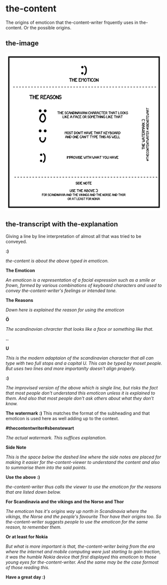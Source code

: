 # the-content

The origins of emoticon that the-content-writer frquently uses in the-content. Or the possible origins.

## the-image

![alt text](https://raw.githubusercontent.com/sbenstewart/the-content-writer/master/the-content/_%29/_%29.png)

## the-transcript with the-explanation

Giving a line by line interpretation of almost all that was tried to be conveyed.

**:)**

_the-content is about the above typed in emoticon._

**The Emoticon**

_An emoticon is a representation of a facial expression such as a smile or frown, formed by various combinations of keyboard characters and used to convey the-content-writer's feelings or intended tone._

**The Reasons**

_Down here is explained the reason for using the emoticon_

**Ö**

_The scandinavian chrarcter that looks like a face or something like that._

**..**

**U**

_This is the modern adaptaion of the scandinavian character that all can type with two full stops and a capital U. This can be typed by moset people. But uses two lines and more importanlty doesn't align properly._

**:)**

_The improvised version of the above which is single line, but risks the fact that most people don't understand this emoticon unless it is explained to them. And also that most people don't ask others about what they don't know._

**The watermark :)**
This matches the format of the subheading and that emoticon is used here as well adding up to the context.

**#thecontentwriter#sbenstewart**

_The actual watermark. This suffices explanation._

**Side Note**

_This is the space below the dashed line where the side notes are placed for making it easier for the-content-viewer to understand the content and also to summarise them into the said points._

**Use the above :)**

_the-content-writer thus calls the viewer to use the emoticon for the reasons that are listed down below._

**For Scandinavia and the vikings and the Norse and Thor**

_The emoticon has it's origins way up north in Scandinavia where the vikings, the Norse and the people's favourite Thor have their origins too. So the-content-writer suggests people to use the emoticon for the same reason, to remember them._

**Or at least for Nokia**

_But what is more important is that, the-content-writer being from the era where the internet and mobile computing were just starting to gain traction, it was the humble Nokia device that first displayed this emoticon to those young eyes for the-content-writer. And the same may be the case formost of those reading this._

**Have a great day :)**

